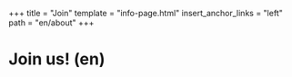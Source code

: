 +++
title = "Join"
template = "info-page.html"
insert_anchor_links = "left"
path = "en/about"
+++

# Join us! (en)
